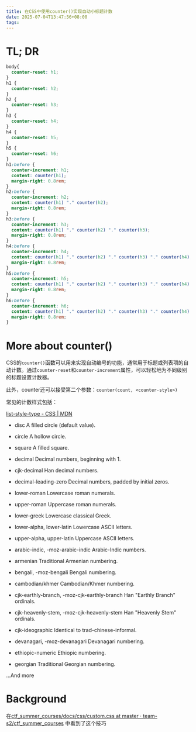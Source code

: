 ```yaml
---
title: 在CSS中使用counter()实现自动小标题计数
date: 2025-07-04T13:47:56+08:00
tags:
---
```

# TL; DR

```css
body{
  counter-reset: h1;
}
h1 {
  counter-reset: h2;
}
h2 {
  counter-reset: h3;
}
h3 {
  counter-reset: h4;
}
h4 {
  counter-reset: h5;
}
h5 {
  counter-reset: h6;
}
h1:before {
  counter-increment: h1;
  content: counter(h1);
  margin-right: 0.8rem;
}
h2:before {
  counter-increment: h2;
  content: counter(h1) "." counter(h2);
  margin-right: 0.8rem;
}
h3:before {
  counter-increment: h3;
  content: counter(h1) "." counter(h2) "." counter(h3);
  margin-right: 0.8rem;
}
h4:before {
  counter-increment: h4;
  content: counter(h1) "." counter(h2) "." counter(h3) "." counter(h4);
  margin-right: 0.8rem;
}
h5:before {
  counter-increment: h5;
  content: counter(h1) "." counter(h2) "." counter(h3) "." counter(h4) "." counter(h5);
  margin-right: 0.8rem;
}
h6:before {
  counter-increment: h6;
  content: counter(h1) "." counter(h2) "." counter(h3) "." counter(h4) "." counter(h5) "." counter(h6);
  margin-right: 0.8rem;
}
```

<!-- more -->

# More about counter()

CSS的`counter()`函数可以用来实现自动编号的功能，通常用于标题或列表项的自动计数。通过`counter-reset`和`counter-increment`属性，可以轻松地为不同级别的标题设置计数器。

此外，counter还可以接受第二个参数：`counter(count, <counter-style>)`

常见的计数样式包括：

[list-style-type - CSS | MDN](https://developer.mozilla.org/en-US/docs/Web/CSS/list-style-type#values)

- disc
  A filled circle (default value).
- circle
  A hollow circle.
- square
  A filled square.
- decimal
  Decimal numbers, beginning with 1.
  
- cjk-decimal
  Han decimal numbers.
  
- decimal-leading-zero
  Decimal numbers, padded by initial zeros.
  
- lower-roman
  Lowercase roman numerals.
  
- upper-roman
  Uppercase roman numerals.
  
- lower-greek
  Lowercase classical Greek.
  
- lower-alpha, lower-latin
  Lowercase ASCII letters.
  
- upper-alpha, upper-latin
  Uppercase ASCII letters.
  
- arabic-indic, -moz-arabic-indic
  Arabic-Indic numbers.
  
- armenian
  Traditional Armenian numbering.
  
- bengali, -moz-bengali
  Bengali numbering.
  
- cambodian/khmer
  Cambodian/Khmer numbering.
  
- cjk-earthly-branch, -moz-cjk-earthly-branch
  Han "Earthly Branch" ordinals.
  
- cjk-heavenly-stem, -moz-cjk-heavenly-stem
  Han "Heavenly Stem" ordinals.
  
- cjk-ideographic
  Identical to trad-chinese-informal.
  
- devanagari, -moz-devanagari
  Devanagari numbering.
  
- ethiopic-numeric
  Ethiopic numbering.
  
- georgian
  Traditional Georgian numbering.

...And more

[](https://developer.mozilla.org/zh-CN/docs/Web/CSS/list-style-type)


# Background

在[ctf_summer_courses/docs/css/custom.css at master · team-s2/ctf_summer_courses](https://github.com/team-s2/ctf_summer_courses/blob/master/docs/css/custom.css) 中看到了这个技巧